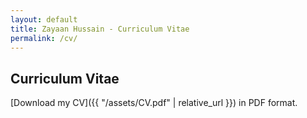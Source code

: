 ```yaml
---
layout: default
title: Zayaan Hussain - Curriculum Vitae
permalink: /cv/
---
```

## Curriculum Vitae

[Download my CV]({{ "/assets/CV.pdf" | relative_url }}) in PDF format.
